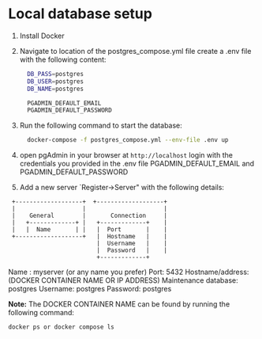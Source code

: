 # Local database setup

1. Install Docker

2. Navigate to location of the postgres_compose.yml file create a .env file with the following content:

    ```bash
      DB_PASS=postgres
      DB_USER=postgres
      DB_NAME=postgres

      PGADMIN_DEFAULT_EMAIL
      PGADMIN_DEFAULT_PASSWORD
    ```

3. Run the following command to start the database:

    ```bash
      docker-compose -f postgres_compose.yml --env-file .env up
    ```

4. open pgAdmin in your browser at `http://localhost` login with the credentials you provided in the .env file  PGADMIN_DEFAULT_EMAIL and PGADMIN_DEFAULT_PASSWORD

5. Add a new server `Register->Server" with the following details:

```
 +-------------------+  +-------------------+
 |                   |                      |
 |    General        |       Connection     |
 |   +-------------+ |   +-------------+    |
 |   |  Name       | |   |  Port       |    |
 +-------------------+   |  Hostname   |    |
                         |  Username   |    |
                         |  Password   |    |
                         +-------------+
```

Name : myserver (or any name you prefer)
Port: 5432
Hostname/address: (DOCKER CONTAINER NAME OR IP ADDRESS)
Maintenance database: postgres
Username: postgres
Password: postgres

**Note:** The DOCKER CONTAINER NAME can be found by running the following command:

```bash
docker ps or docker compose ls 
```
